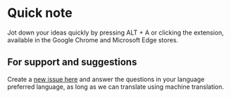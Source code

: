 # Quick note

Jot down your ideas quickly by pressing ALT + A or clicking the extension, available in the Google Chrome and Microsoft Edge stores.

## For support and suggestions

Create a [new issue here](https://github.com/gabrielogregorio/quick-note/issues/new?assignees=&labels=support&projects=&template=support-issue-template.md&title=) and answer the questions in your language preferred language, as long as we can translate using machine translation.